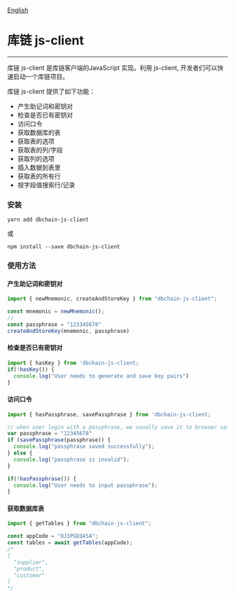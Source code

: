 [English](https://github.com/dbchaincloud/js-client/blob/master/README.md)

# 库链 js-client

---

库链 js-client 是库链客户端的JavaScript 实现。利用 js-client, 开发者们可以快速启动一个库链项目。

库链 js-client 提供了如下功能：

- 产生助记词和密钥对
- 检查是否已有密钥对
- 访问口令
- 获取数据库的表
- 获取表的选项
- 获取表的列/字段
- 获取列的选项
- 插入数据到表里
- 获取表的所有行
- 按字段值搜索行/记录

### 安装

```shell
yarn add dbchain-js-client
```

或

```shell
npm install --save dbchain-js-client
```

### 使用方法

#### 产生助记词和密钥对
```javascript
import { newMnemonic, createAndStoreKey } from "dbchain-js-client";

const mnemonic = newMnemonic();
// 
const passphrase = "123345678"
createAndStoreKey(mnemonic, passphrase)
```

#### 检查是否已有密钥对
```javascript
import { hasKey } from 'dbchain-js-client;
if(!hasKey()) {
  console.log("User needs to generate and save key pairs")
}
```

#### 访问口令 
```javascript
import { hasPassphrase, savePassphrase } from 'dbchain-js-client;

// when user login with a passphrase, we usually save it to browser session storage
var passphrase = "12345678"
if (savePassphrase(passphrase)) {
  console.log("passphrase saved successfully");
} else {
  console.log("passphrase is invalid");
}

if(!hasPassphrase()) {
  console.log("User needs to input passphrase");
}
```

#### 获取数据库表
```javascript
import { getTables } from "dbchain-js-client";

const appCode = "DJ1PGEQ45A";
const tables = await getTables(appCode);
/*
[
  "supplier",
  "product",
  "customer"
]
*/
```

